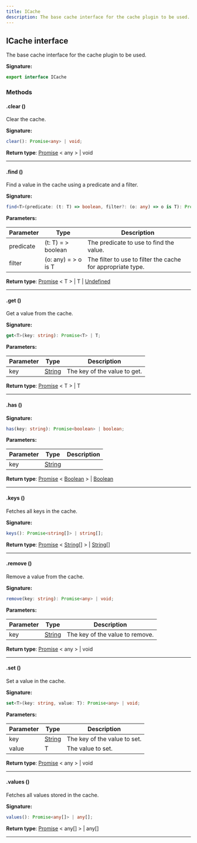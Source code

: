 ```yaml
---
title: ICache
description: The base cache interface for the cache plugin to be used.
---
```


## ICache interface

The base cache interface for the cache plugin to be used.

**Signature:**

```ts
export interface ICache 
```

### Methods

#### .clear ()

Clear the cache.



**Signature:**

```ts
clear(): Promise<any> | void;
```


**Return type**: [Promise](https://developer.mozilla.org/en-US/docs/Web/JavaScript/Reference/Global_Objects/Promise) \< any \> \| void

---

#### .find ()

Find a value in the cache using a predicate and a filter.




**Signature:**

```ts
find<T>(predicate: (t: T) => boolean, filter?: (o: any) => o is T): Promise<T> | T | undefined;
```

**Parameters:**

| Parameter | Type | Description |
| --------- | ---- | ----------- |
| predicate | (t: T) = \> boolean | The predicate to use to find the value. |
| filter | (o: any) = \> o is T | The filter to use to filter the cache for appropriate type. |

**Return type**: [Promise](https://developer.mozilla.org/en-US/docs/Web/JavaScript/Reference/Global_Objects/Promise) \< T \> \| T \| [Undefined](https://developer.mozilla.org/en-US/docs/Web/JavaScript/Reference/Global_Objects/undefined)

---

#### .get ()

Get a value from the cache.




**Signature:**

```ts
get<T>(key: string): Promise<T> | T;
```

**Parameters:**

| Parameter | Type | Description |
| --------- | ---- | ----------- |
| key | [String](https://developer.mozilla.org/en-US/docs/Web/JavaScript/Reference/Global_Objects/String) | The key of the value to get. |

**Return type**: [Promise](https://developer.mozilla.org/en-US/docs/Web/JavaScript/Reference/Global_Objects/Promise) \< T \> \| T

---

#### .has ()



**Signature:**

```ts
has(key: string): Promise<boolean> | boolean;
```

**Parameters:**

| Parameter | Type | Description |
| --------- | ---- | ----------- |
| key | [String](https://developer.mozilla.org/en-US/docs/Web/JavaScript/Reference/Global_Objects/String) |  |

**Return type**: [Promise](https://developer.mozilla.org/en-US/docs/Web/JavaScript/Reference/Global_Objects/Promise) \< [Boolean](https://developer.mozilla.org/en-US/docs/Web/JavaScript/Reference/Global_Objects/Boolean) \> \| [Boolean](https://developer.mozilla.org/en-US/docs/Web/JavaScript/Reference/Global_Objects/Boolean)

---

#### .keys ()

Fetches all keys in the cache.



**Signature:**

```ts
keys(): Promise<string[]> | string[];
```


**Return type**: [Promise](https://developer.mozilla.org/en-US/docs/Web/JavaScript/Reference/Global_Objects/Promise) \< [String](https://developer.mozilla.org/en-US/docs/Web/JavaScript/Reference/Global_Objects/String)[] \> \| [String](https://developer.mozilla.org/en-US/docs/Web/JavaScript/Reference/Global_Objects/String)[]

---

#### .remove ()

Remove a value from the cache.




**Signature:**

```ts
remove(key: string): Promise<any> | void;
```

**Parameters:**

| Parameter | Type | Description |
| --------- | ---- | ----------- |
| key | [String](https://developer.mozilla.org/en-US/docs/Web/JavaScript/Reference/Global_Objects/String) | The key of the value to remove. |

**Return type**: [Promise](https://developer.mozilla.org/en-US/docs/Web/JavaScript/Reference/Global_Objects/Promise) \< any \> \| void

---

#### .set ()

Set a value in the cache.




**Signature:**

```ts
set<T>(key: string, value: T): Promise<any> | void;
```

**Parameters:**

| Parameter | Type | Description |
| --------- | ---- | ----------- |
| key | [String](https://developer.mozilla.org/en-US/docs/Web/JavaScript/Reference/Global_Objects/String) | The key of the value to set. |
| value | T | The value to set. |

**Return type**: [Promise](https://developer.mozilla.org/en-US/docs/Web/JavaScript/Reference/Global_Objects/Promise) \< any \> \| void

---

#### .values ()

Fetches all values stored in the cache.



**Signature:**

```ts
values(): Promise<any[]> | any[];
```


**Return type**: [Promise](https://developer.mozilla.org/en-US/docs/Web/JavaScript/Reference/Global_Objects/Promise) \< any[] \> \| any[]

---

